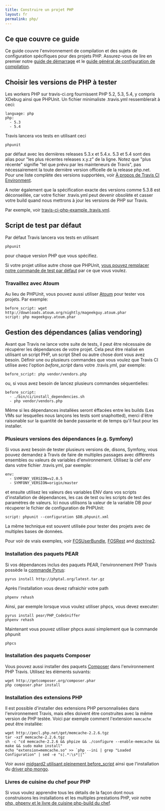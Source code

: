```yaml
---
title: Construire un projet PHP
layout: fr
permalink: php/
---
```


## Ce que couvre ce guide

Ce guide couvre l'environnement de compilation et des sujets de configuration
spécifiques pour des projets PHP. Assurez-vous de lire en premier notre [guide de
démarrage](/fr/docs/user/getting-started/) et le [guide général de configuration
de compilation](/fr/docs/user/build-configuration/).


## Choisir les versions de PHP à tester

Les workers PHP sur travis-ci.org fournissent PHP 5.2, 5.3, 5.4, y compris
XDebug ainsi que PHPUnit. Un fichier minimaliste .travis.yml ressemblerait à
ceci:

    language: php
    php:
      - 5.3
      - 5.4

Travis lancera vos tests en utilisant ceci 

    phpunit

par défaut avec les dernières releases 5.3.x et 5.4.x. 5.3 et 5.4 sont des alias
pour "les plus récentes releases x.y.z" de la ligne. Notez que "plus récente"
signifie "tel que prévu par les mainteneurs de Travis", pas nécessairement la
toute dernière version officelle de la release php.net. Pour une liste complète
des versions supportées, voir [À propos de Travis CI
Environment](/fr/docs/user/ci-environment/).

A noter également que la spécification exacte des versions comme 5.3.8 est
déconseillée, car votre fichier .travis.yml peut devenir obsolète et casser
votre build quand nous mettrons à jour les versions de PHP sur Travis.

Par exemple, voir [travis-ci-php-example
.travis.yml](https://github.com/travis-ci/travis-ci-php-example/blob/master/.travis.yml).


## Script de test par défaut

Par défaut Travis lancera vos tests en utilisant

    phpunit

pour chaque version PHP que vous spécifiez.

Si votre projet utilise autre chose que PHPUnit, [vous pouvez remplacer notre
commande de test par défaut](/fr/docs/user/build-configuration) par ce que vous
voulez.


### Travaillez avec Atoum

Au lieu de PHPUnit, vous pouvez aussi utiliser
[Atoum](https://github.com/mageekguy/atoum) pour tester vos projets. Par
exemple:

    before_script: wget http://downloads.atoum.org/nightly/mageekguy.atoum.phar
    script: php mageekguy.atoum.phar



## Gestion des dépendances (alias vendoring)

Avant que Travis ne lance votre suite de tests, il peut être nécessaire de
récupérer les dépendances de votre projet. Cela peut être réalisé en utilisant
un script PHP, un script Shell ou autre chose dont vous avez besoin. Définir
une ou plusieurs commandes que vous voulez que Travis CI utilise avec l'option
*before_script* dans votre .travis.yml, par exemple:

    before_script: php vendor/vendors.php

ou, si vous avez besoin de lancez plusieurs commandes séquentielles:

    before_script:
      - ./bin/ci/install_dependencies.sh
      - php vendor/vendors.php

Même si les dépendances installées seront éffacées entre les builds (Les VMs sur
lesquelles nous lançons les tests sont snaphotted), merci d'être raisonable sur
la quantité de bande passante et de temps qu'il faut pour les installer.


### Plusieurs versions des dépendances (e.g. Symfony)

Si vous avez besoin de tester plusieurs versions de, disons, Symfony, vous
pouvez demandez à Travis de faire de multiples passages avec différents
ensembles ou valeurs de variables d'environnement. Utilisez la clef *env* dans
votre fichier .travis.yml, par exemple:

    env:
      - SYMFONY_VERSION=v2.0.5
      - SYMFONY_VERSION=origin/master

et ensuite utilisez les valeurs des variables ENV dans vos scripts
d'installation de dépendances, les cas de test ou les scripts de test des
paramètres de valeurs. Ici nous utilisons la valeur de la variable DB pour
récuperer le fichier de configuration de PHPUnit:

    script: phpunit --configuration $DB.phpunit.xml

La même technique est souvent utilisée pour tester des projets avec de multiples
bases de données.

Pour voir de vrais exemples, voir [FOSUserBundle](https://github.com/FriendsOfSymfony/FOSUserBundle/blob/master/.travis.yml), [FOSRest](https://github.com/FriendsOfSymfony/FOSRest/blob/master/.travis.yml)
and [doctrine2](https://github.com/pborreli/doctrine2/blob/master/.travis.yml).



### Installation des paquets PEAR

Si vos dépendances inclus des paquets PEAR, l'environnement PHP Travis possède
la [commande Pyrus](http://pear2.php.net/):

    pyrus install http://phptal.org/latest.tar.gz

Après l'installation vous devez rafraichir votre path

    phpenv rehash

Ainsi, par exemple lorsque vous voulez utiliser phpcs, vous devez executer:

    pyrus install pear/PHP_CodeSniffer
    phpenv rehash

Maintenant vous pouvez utiliser phpcs aussi simplement que la commande phpunit

    phpcs


### Installation des paquets Composer

Vous pouvez aussi installer des paquets [Composer](http://packagist.org/) dans
l'environnement PHP Travis. Utilisez les éléments suivants:

    wget http://getcomposer.org/composer.phar 
    php composer.phar install


### Installation des extensions PHP

Il est possible d'installer des extensions PHP personnalisées dans
l'environnement Travis, mais elles doivent être construites avec la même version
de PHP testée. Voici par exemple comment l'extension `memcache` peut être
installée:

    wget http://pecl.php.net/get/memcache-2.2.6.tgz
    tar -xzf memcache-2.2.6.tgz
    sh -c "cd memcache-2.2.6 && phpize && ./configure --enable-memcache && make && sudo make install"
    echo "extension=memcache.so" >> `php --ini | grep "Loaded Configuration" | sed -e "s|.*:\s*||"`

Voir aussi [midgard2 utilisant pleinement before_script](https://github.com/bergie/midgardmvc_core/blob/master/tests/travis_midgard.sh) ainsi que l'installation du [driver php mongo](https://gist.github.com/2351174).


### Livres de cuisine du chef pour PHP

Si vous voulez apprendre tous les détails de la façon dont nous construisons les
installations et les multiples prestations PHP, voir notre [php, phpenv et le
livre de cuisine php-build du chef](https://github.com/travis-ci/travis-cookbooks/tree/master/vagrant_base).

